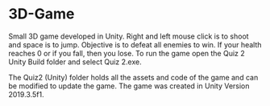 # 3D-Game
Small 3D game developed in Unity. Right and left mouse click is to shoot and space is to jump. Objective is to defeat all enemies to win. If your health reaches 0 or if you fall, then you lose. To run the game open the Quiz 2 Unity Build folder and select Quiz 2.exe.

The Quiz2 (Unity) folder holds all the assets and code of the game and can be modified to update the game. The game was created in Unity Version 2019.3.5f1.